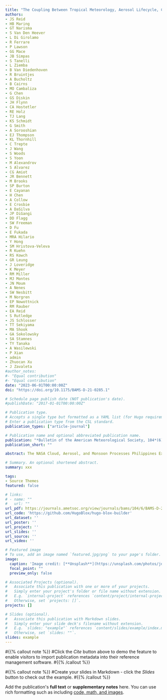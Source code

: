 ```yaml
---
title: "The Coupling Between Tropical Meteorology, Aerosol Lifecycle, Convection, and Radiation during the Cloud, Aerosol and Monsoon Processes Philippines Experiment (CAMP 2 Ex)"
authors:
- JS Reid
- HB Maring
- GT Narisma
- S Van Den Heever
- L Di Girolamo
- R Ferrare
- P Lawson
- GG Mace
- JB Simpas
- S Tanelli
- L Ziemba
- B Van Diedenhoven
- R Bruintjes
- A Bucholtz
- B Cairns
- MO Cambaliza
- G Chen
- GS Diskin
- JH Flynn
- CA Hostetler
- RE Holz
- TJ Lang
- KS Schmidt
- G Smith
- A Sorooshian
- EJ Thompson
- KL Thornhill
- C Trepte
- J Wang
- S Woods
- S Yoon
- M Alexandrov
- S Alvarez
- CG Amiot
- JR Bennett
- M Brooks
- SP Burton
- E Cayanan
- H Chen
- A Collow
- E Crosbie
- A DaSilva
- JP DiGangi
- DD Flagg
- SW Freeman
- D Fu
- E Fukada
- MRA Hilario
- Y Hong
- SM Hristova-Veleva
- R Kuehn
- RS Kowch
- GR Leung
- J Loveridge
- K Meyer
- RM Miller
- MJ Montes
- JN Moum
- A Nenes
- SW Nesbitt
- M Norgren
- EP Nowottnick
- RM Rauber
- EA Reid
- S Rutledge
- JS Schlosser
- TT Sekiyama
- MA Shook
- GA Sokolowsky
- SA Stamnes
- TY Tanaka
- A Wasilewski
- P Xian
- admin
- Zhuocan Xu
- J Zavaleta
#author_notes:
#- "Equal contribution"
#- "Equal contribution"
date: "2023-06-01T00:00:00Z"
doi: "https://doi.org/10.1175/BAMS-D-21-0285.1"

# Schedule page publish date (NOT publication's date).
#publishDate: "2017-01-01T00:00:00Z"

# Publication type.
# Accepts a single type but formatted as a YAML list (for Hugo requirements).
# Enter a publication type from the CSL standard.
publication_types: ["article-journal"]

# Publication name and optional abbreviated publication name.
publication: "*Bulletin of the American Meteorological Society, 104*(6)"
publication_short: ""

abstract: The NASA Cloud, Aerosol, and Monsoon Processes Philippines Experiment (CAMP2Ex) employed the NASA P-3, Stratton Park Engineering Company (SPEC) Learjet 35, and a host of satellites and surface sensors to characterize the coupling of aerosol processes, cloud physics, and atmospheric radiation within the Maritime Continent’s complex southwest monsoonal environment. Conducted in the late summer of 2019 from Luzon, Philippines, in conjunction with the Office of Naval Research Propagation of Intraseasonal Tropical Oscillations (PISTON) experiment with its R/V Sally Ride stationed in the northwestern tropical Pacific, CAMP2Ex documented diverse biomass burning, industrial and natural aerosol populations, and their interactions with small to congestus convection. The 2019 season exhibited El Niño conditions and associated drought, high biomass burning emissions, and an early monsoon transition allowing for observation of pristine to massively polluted environments as they advected through intricate diurnal mesoscale and radiative environments into the monsoonal trough. CAMP2Ex’s preliminary results indicate 1) increasing aerosol loadings tend to invigorate congestus convection in height and increase liquid water paths; 2) lidar, polarimetry, and geostationary Advanced Himawari Imager remote sensing sensors have skill in quantifying diverse aerosol and cloud properties and their interaction; and 3) high-resolution remote sensing technologies are able to greatly improve our ability to evaluate the radiation budget in complex cloud systems. Through the development of innovative informatics technologies, CAMP2Ex provides a benchmark dataset of an environment of extremes for the study of aerosol, cloud, and radiation processes as well as a crucible for the design of future observing systems.

# Summary. An optional shortened abstract.
summary: xxx

tags:
- Source Themes
featured: false

# links:
# - name: ""
#   url: ""
url_pdf: https://journals.ametsoc.org/view/journals/bams/104/6/BAMS-D-21-0285.1.xml?tab_body=abstract-display
url_code: 'https://github.com/HugoBlox/hugo-blox-builder'
url_dataset: ''
url_poster: ''
url_project: ''
url_slides: ''
url_source: ''
url_video: ''

# Featured image
# To use, add an image named `featured.jpg/png` to your page's folder. 
image:
  caption: 'Image credit: [**Unsplash**](https://unsplash.com/photos/jdD8gXaTZsc)'
  focal_point: ""
  preview_only: false

# Associated Projects (optional).
#   Associate this publication with one or more of your projects.
#   Simply enter your project's folder or file name without extension.
#   E.g. `internal-project` references `content/project/internal-project/index.md`.
#   Otherwise, set `projects: []`.
projects: []

# Slides (optional).
#   Associate this publication with Markdown slides.
#   Simply enter your slide deck's filename without extension.
#   E.g. `slides: "example"` references `content/slides/example/index.md`.
#   Otherwise, set `slides: ""`.
slides: example
---
```


#{{% callout note %}}
#Click the *Cite* button above to demo the feature to enable visitors to import publication metadata into their reference management software.
#{{% /callout %}}

#{{% callout note %}}
#Create your slides in Markdown - click the *Slides* button to check out the example.
#{{% /callout %}}

Add the publication's **full text** or **supplementary notes** here. You can use rich formatting such as including [code, math, and images](https://docs.hugoblox.com/content/writing-markdown-latex/).

